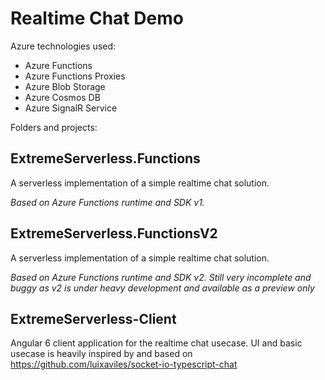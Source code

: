 # Realtime Chat Demo

Azure technologies used:

- Azure Functions
- Azure Functions Proxies
- Azure Blob Storage
- Azure Cosmos DB
- Azure SignalR Service

Folders and projects:

## ExtremeServerless.Functions

A serverless implementation of a simple realtime chat solution.

_Based on Azure Functions runtime and SDK v1._

## ExtremeServerless.FunctionsV2

A serverless implementation of a simple realtime chat solution.

_Based on Azure Functions runtime and SDK v2. Still very incomplete and buggy as v2 is under heavy development and available as a preview only_

## ExtremeServerless-Client

Angular 6 client application for the realtime chat usecase.
UI and basic usecase is heavily inspired by and based on https://github.com/luixaviles/socket-io-typescript-chat
